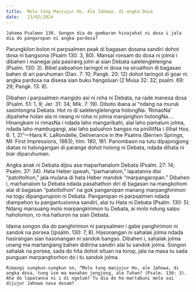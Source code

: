 ```yaml
---
title:  Molo tung Manjujur Ho, Ale Jahowa, di angka Dosa
date:   13/02/2024
---
```


`Jahama Psalmen 130. Songon dia do gombaran hinajahat ni dosa i jala dia do pangaropan ni angka pardosa?`

Parungkilon bolon ni parpsalmen peak di bagasan dosana sandiri dohot dosa ni bangsona (Psalm 130: 3, 80). Mansai ronsam do dosa ni jolma i dibahen i manegai jala pasirang jolm ai sian Debata salelenglelengna (Psalm. 130: 3). Bibel paboahon taringot ni dosa na siruathon di bagasan bahen di ari paruhuman (Dan. 7: 10; Pangk. 20: 12) dohot taringot di goar ni angka pardosa na disesa sian buku hangoluan (2 Musa 32: 32; psalm. 69: 29; Pangk. 13: 8).

Dibahen i parpsalmen mangido asi ni roha ni Debata, na rade manesa dosa (Psalm. 51: 1, 9; Jer. 31: 34; Mik. 7: 19). Diboto ibana ai “ndang na muruk sasintongna Debata. Hot ro di salelenglelengna holongNa. ‘RimasNa’ dipahehe holan ala ni neang ni roha ni jolma manjanghon holongNa.... Hinangkam ni rimasNa i ndada laho mangaribahi, alai laho pamalum jolma, ndada laho mambugangi, alai laho paluahon bangso na pinillitNa i  (lihat Hos. 6: 1, 2)”—Hans K. LaRondelle, Deliverance in the Psalms (Berrien Springs, MI: First Impressions, 1983), hlm. 180, 181. Panombaon na tutu dipajongjong diatas ni halongangan di parange dohot holong ni Debata, ndada dihata ni biar diparuhuman.

Angka anak ni Debata dijou asa maparhanalom Debata (Psalm. 27: 14; Psalm. 37: 34). Hata Heber qawah, “parhanalom,” lapatanna disi “patoltolhon,” jala mulana di hata Heber mandok “marpangaropan.” Dibahen i, marhanalom tu Debata ndada pasahathon diri di bagasan na mangkohom alai di bagasan “patoltolhon” na gok pangaropan manang marpanghirimon na togu dipangurupion ni Debata. Pangaropan ni parpsalmen ndada diampehon tu pangantusionna sandiri, alai tu Hata ni Debata (Psalm. 130: 5). Ndang marisuang molo marpangkirimon tu Debata, ai molo ndung salpu haholomon, ro ma hatiuron na sian Debata.

Idama songon dia do panghirimon ni parpsalmen i gabe panghirimon ni sandok na porsea ()psalm. 130: 7, 8). Hasonangan ni sahalak jolma ndada hasirangan sian hasonangan ni sandok bangso. Dibahen i, sahalak jolma unang ma martangiang bahen didirina sandiri alai tu sandok jolma. Songon sahalak na porsea, sada do hita dohot situan na torop, jala na masa tu sada punguan marpanghorhon do i tu sandok jolma.

`Rimangi sungkun-sungkun on, “Molo tung manjujur Ho, ale Jahowa, di angka dosa, tung ise ma manahan jongjong, ale Tuhan? (Psalm. 130: 3). Aha do lapatanna ni i di ngolum? Tu dia do ho martabuni molo sai dijujur Jahowa nasa dosam?`